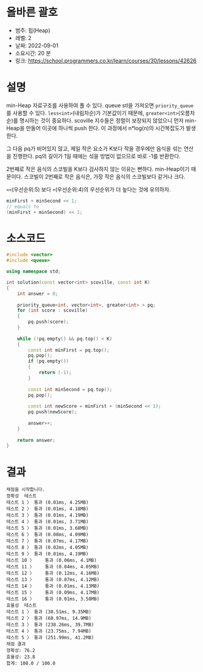 
# 올바른 괄호
* 범주: 힙(Heap)
* 레벨: 2
* 날짜: 2022-09-01
* 소요시간: 20 분
* 링크: https://school.programmers.co.kr/learn/courses/30/lessons/42626

# 설명
min-Heap 자료구조를 사용하여 풀 수 있다. queue stl을 가져오면 `priority_queue`를 사용할 수 있다. `less<int>`(내림차순)가 기본값이기 때문에, `greater<int>`(오름차순)를 명시하는 것이 중요하다. scoville 지수들은 정렬이 보장되지 않았으니 먼저 min-Heap을 만들어 이곳에 하나씩 push 한다. 이 과정에서 n*log(n)의 시간복잡도가 발생한다.

그 다음 pq가 비어있지 않고, 제일 작은 요소가 K보다 작을 경우에만 음식을 섞는 연산을 진행한다. pq의 길이가 1일 때에는 섞을 방법이 없으므로 바로 -1를 반환한다.

2번째로 작은 음식의 스코빌을 K보다 검사하지 않는 이유는 뻔하다. min-Heap이기 때문이다. 스코빌이 2번째로 작은 음식은, 가장 작은 음식의 스코빌보다 같거나 크다.

`<<`(우선순위:5) 보다 `+`(우선순위:4)의 우선순위가 더 높다는 것에 유의하자.

```cpp
minFirst + minSecond << 1;
// equals to
(minFirst + minSecond) << 1;
```

# 소스코드
```cpp
#include <vector>
#include <queue>

using namespace std;

int solution(const vector<int> scoville, const int K)
{
    int answer = 0;
    
    priority_queue<int, vector<int>, greater<int> > pq;
    for (int score : scoville)
    {
        pq.push(score);
    }
    
    while (!pq.empty() && pq.top() < K)
    {
        const int minFirst = pq.top();        
        pq.pop();
        if (pq.empty())
        {
            return (-1);
        }
        
        const int minSecond = pq.top();
        pq.pop();
        
        const int newScore = minFirst + (minSecond << 1);
        pq.push(newScore);
        
        answer++;
    }
    
    return answer;
}
```

# 결과
```
채점을 시작합니다.
정확성  테스트
테스트 1 〉	통과 (0.01ms, 4.25MB)
테스트 2 〉	통과 (0.01ms, 4.18MB)
테스트 3 〉	통과 (0.01ms, 4.19MB)
테스트 4 〉	통과 (0.01ms, 3.71MB)
테스트 5 〉	통과 (0.01ms, 3.68MB)
테스트 6 〉	통과 (0.08ms, 4.09MB)
테스트 7 〉	통과 (0.07ms, 4.17MB)
테스트 8 〉	통과 (0.02ms, 4.05MB)
테스트 9 〉	통과 (0.01ms, 4.19MB)
테스트 10 〉	통과 (0.06ms, 4.1MB)
테스트 11 〉	통과 (0.04ms, 4.05MB)
테스트 12 〉	통과 (0.12ms, 4.16MB)
테스트 13 〉	통과 (0.07ms, 4.12MB)
테스트 14 〉	통과 (0.01ms, 4.13MB)
테스트 15 〉	통과 (0.09ms, 4.17MB)
테스트 16 〉	통과 (0.01ms, 3.58MB)
효율성  테스트
테스트 1 〉	통과 (30.51ms, 9.35MB)
테스트 2 〉	통과 (60.97ms, 14.9MB)
테스트 3 〉	통과 (238.26ms, 39.7MB)
테스트 4 〉	통과 (23.75ms, 7.94MB)
테스트 5 〉	통과 (251.99ms, 41.2MB)
채점 결과
정확성: 76.2
효율성: 23.8
합계: 100.0 / 100.0
```